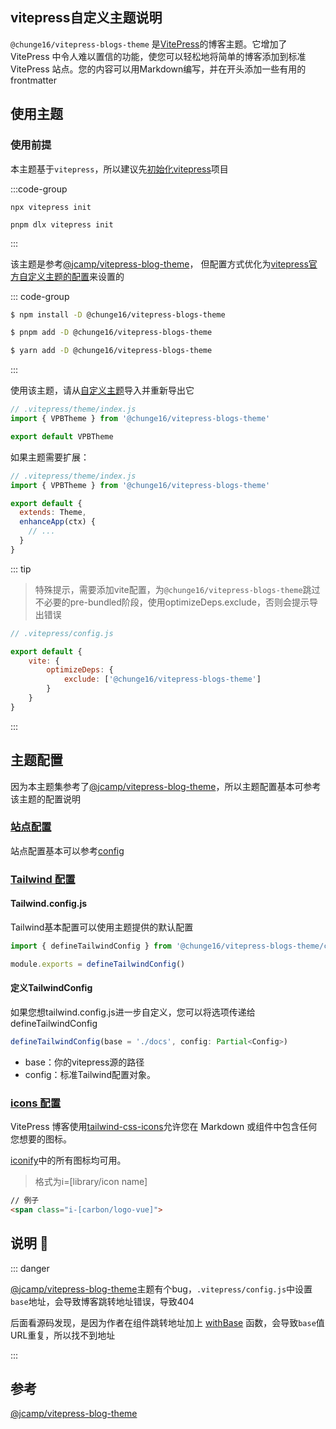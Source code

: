 

## vitepress自定义主题说明

`@chunge16/vitepress-blogs-theme` 是[VitePress](https://vitepress.dev/)的博客主题。它增加了 VitePress 中令人难以置信的功能，使您可以轻松地将简单的博客添加到标准 VitePress 站点。您的内容可以用Markdown编写，并在开头添加一些有用的 frontmatter

## 使用主题

### 使用前提
本主题基于`vitepress`，所以建议先[初始化vitepress](https://vitepress.dev/guide/getting-started)项目

:::code-group

```sh[npm]
npx vitepress init

```

```sh[pnpm]
pnpm dlx vitepress init
```

:::


该主题是参考[@jcamp/vitepress-blog-theme](https://vitepressblog.dev/)，
但配置方式优化为[vitepress官方自定义主题的配置](https://vitepress.dev/guide/custom-theme#distributing-a-custom-theme)来设置的

::: code-group
```sh [npm]
$ npm install -D @chunge16/vitepress-blogs-theme
```

```sh [pnpm]
$ pnpm add -D @chunge16/vitepress-blogs-theme
```

```sh [yarn]
$ yarn add -D @chunge16/vitepress-blogs-theme
```
:::

使用该主题，请从[自定义主题](https://vitepress.dev/guide/custom-theme)导入并重新导出它

```javascript
// .vitepress/theme/index.js
import { VPBTheme } from '@chunge16/vitepress-blogs-theme'

export default VPBTheme

```

如果主题需要扩展：

```javascript
// .vitepress/theme/index.js
import { VPBTheme } from '@chunge16/vitepress-blogs-theme'

export default {
  extends: Theme,
  enhanceApp(ctx) {
    // ...
  }
}
```

::: tip
> 特殊提示，需要添加vite配置，为`@chunge16/vitepress-blogs-theme`跳过不必要的pre-bundled阶段，使用optimizeDeps.exclude，否则会提示导出错误

```javascript
// .vitepress/config.js 

export default {
    vite: {
        optimizeDeps: {
            exclude: ['@chunge16/vitepress-blogs-theme']
        }
    }
}
```

:::




## 主题配置

因为本主题集参考了[@jcamp/vitepress-blog-theme](https://vitepressblog.dev/reference/config)，所以主题配置基本可参考该主题的配置说明

### [站点配置](https://vitepressblog.dev/reference/config)
站点配置基本可以参考[config](https://vitepressblog.dev/reference/config)

### [Tailwind 配置](https://vitepressblog.dev/reference/tailwind)

#### Tailwind.config.js

Tailwind基本配置可以使用主题提供的默认配置

```javascript
import { defineTailwindConfig } from '@chunge16/vitepress-blogs-theme/config'

module.exports = defineTailwindConfig()
```

#### 定义TailwindConfig
如果您想tailwind.config.js进一步自定义，您可以将选项传递给defineTailwindConfig

```ts
defineTailwindConfig(base = './docs', config: Partial<Config>)
```
- base：你的vitepress源的路径
- config：标准Tailwind配置对象。

### [icons 配置](https://vitepressblog.dev/reference/icons)

VitePress 博客使用[tailwind-css-icons](https://github.com/jcamp-code/tailwindcss-plugin-icons)允许您在 Markdown 或组件中包含任何您想要的图标。

[iconify](https://iconify.design/)中的所有图标均可用。

> 格式为i=[library/icon name]

```html
// 例子
<span class="i-[carbon/logo-vue]">

```

## 说明 :bug:

::: danger

[@jcamp/vitepress-blog-theme](https://vitepressblog.dev/)主题有个bug，`.vitepress/config.js`中设置`base`地址，会导致博客跳转地址错误，导致404

后面看源码发现，是因为作者在组件跳转地址加上 [withBase](https://vitepress.dev/reference/runtime-api#withbase) 函数，会导致`base`值URL重复，所以找不到地址

:::


## 参考
[@jcamp/vitepress-blog-theme](https://vitepressblog.dev/)
